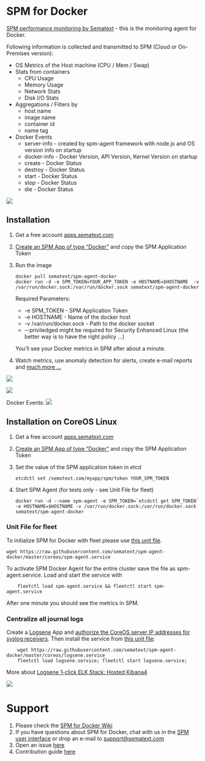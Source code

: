 
# SPM for Docker

[SPM performance monitoring by Sematext](http://sematext.com/spm/integrations/docker-monitoring.html) - this is the  monitoring agent for Docker.

Following information is collected and transmitted to SPM (Cloud or On-Premises version):

- OS Metrics of the Host machine (CPU / Mem / Swap) 
- Stats from containers
	- CPU Usage
	- Memory Usage
	- Network Stats
	- Disk I/O Stats
- Aggregations / Filters by 
  - host name
  - image name
  - container id
  - name tag 
- Docker Events
	- server-info - created by spm-agent framework with node.js and OS version info on startup
	- docker-info - Docker Version, API Version, Kernel Version on startup
	- create - Docker Status
	- destroy - Docker Status
	- start - Docker Status
	- stop - Docker Status
	- die - Docker Status


![](https://sematext.files.wordpress.com/2015/06/spm-for-docker.png?w=630&h=455)


## Installation 
1. Get a free account [apps.sematext.com](https://apps.sematext.com/users-web/register.do)  
2. [Create an SPM App of type “Docker”](https://apps.sematext.com/spm-reports/registerApplication.do) and copy the SPM Application Token  
3. Run the image 
	```
	docker pull sematext/spm-agent-docker
	docker run -d -e SPM_TOKEN=YOUR_APP_TOKEN -e HOSTNAME=$HOSTNAME  -v /var/run/docker.sock:/var/run/docker.sock sematext/spm-agent-docker
	```

	Required Parameters:
	- -e SPM_TOKEN - SPM Application Token
	- -e HOSTNAME - Name of the docker host
	- -v /var/run/docker.sock - Path to the docker socket
	- --priviledged might be required for Security Enhanced Linux (the better way is to have the right policy ...)
	
	You’ll see your Docker metrics in SPM after about a minute.
	
5. Watch metrics, use anomaly detection for alerts, create e-mail reports and [much more ...](http://blog.sematext.com/2015/06/09/docker-monitoring-support/)

![](https://sematext.files.wordpress.com/2015/06/docker-overview-2.png)

![](https://sematext.files.wordpress.com/2015/06/docker-network-metrics.png)

Docker Events:
![](https://sematext.files.wordpress.com/2015/06/bildschirmfoto-2015-06-24-um-13-56-39.png)

## Installation on CoreOS Linux

1. Get a free account [apps.sematext.com](https://apps.sematext.com/users-web/register.do)  
2. [Create an SPM App of type “Docker”](https://apps.sematext.com/spm-reports/registerApplication.do) and copy the SPM Application Token
3. Set the value of the SPM application token in etcd

	```
	etcdctl set /sematext.com/myapp/spm/token YOUR_SPM_TOKEN
	```
	
4. Start SPM Agent (for tests only - see Unit File for fleet)

	```
	docker run -d --name spm-agent -e SPM_TOKEN=`etcdctl get SPM_TOKEN` -e HOSTNAME=$HOSTNAME -v /var/run/docker.sock:/var/run/docker.sock sematext/spm-agent-docker
	```

### Unit File for fleet

To initialize SPM for Docker with fleet please use [this unit file](https://github.com/sematext/spm-agent-docker/blob/master/coreos/spm-agent.service).

```
wget https://raw.githubusercontent.com/sematext/spm-agent-docker/master/coreos/spm-agent.service
```

To activate SPM Docker Agent for the entire cluster save the file as spm-agent.service. Load and start the service with

```
	fleetctl load spm-agent.service && fleetctl start spm-agent.service
```

After one minute you should see the metrics in SPM.

### Centralize all journal logs

Create a [Logsene](http://www.sematext.com/logsene/) App and [authorize the CoreOS server IP addresses for syslog receivers](https://sematext.atlassian.net/wiki/display/PUBLOGSENE/Authorizing+IPs+for+Syslog).
Then install the service from [this unit file](https://github.com/sematext/spm-agent-docker/blob/master/coreos/logsene.service):

```
	wget https://raw.githubusercontent.com/sematext/spm-agent-docker/master/coreos/logsene.service
	fleetctl load logsene.service; fleetctl start logsene.service; 
```

More about [Logsene 1-click ELK Stack: Hosted Kibana4](http://blog.sematext.com/2015/06/11/1-click-elk-stack-hosted-kibana-4/)

![](https://sematext.files.wordpress.com/2015/06/spm-logsene-coreos.png)

# Support

1. Please check the [SPM for Docker Wiki](https://sematext.atlassian.net/wiki/display/PUBSPM/SPM+for+Docker)
2. If you have questions about SPM for Docker, chat with us in the [SPM user interface](https://apps.sematext.com/users-web/login.do) or drop an e-mail to support@sematext.com
3. Open an issue [here](https://github.com/sematext/spm-agent-docker/issues) 
4. Contribution guide [here](https://github.com/sematext/spm-agent-docker/blob/master/contribute.md)


